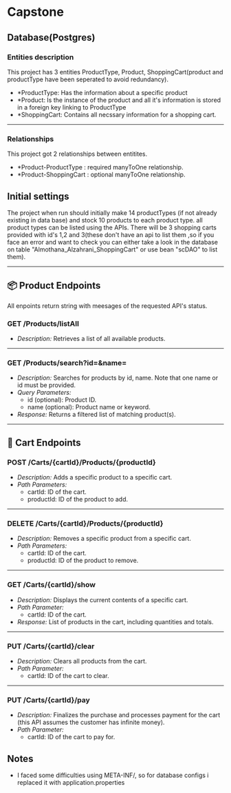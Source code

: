 # Capstone
## Database(Postgres)
### Entities description
This project has 3 entities ProductType, Product, ShoppingCart(product and productType have been seperated to avoid redundancy).
- *ProductType: Has the information about a specific product
- *Product: Is the instance of the product and all it's information is stored in a foreign key linking to ProductType
- *ShoppingCart: Contains all necssary information for a shopping cart.
---

### Relationships
This project got 2 relationships between entitites.
- *Product-ProductType : required manyToOne relationship.
- *Product-ShoppingCart : optional manyToOne relationship.

## Initial settings
The project when run should initially make 14 productTypes (if not already existing in data base) and stock 10 products to each product type. all product types can be listed using the APIs.
There will be 3 shopping carts provided with id's 1,2 and 3(these don't have an api to list them ,so if you face an error and want to check you can either take a look in the database on table "Almothana_Alzahrani_ShoppingCart" or use bean "scDAO" to list them).

---

## 📦 Product Endpoints
All enpoints return string with meesages of the requested API's status.

### GET /Products/listAll

- *Description:* Retrieves a list of all available products.

---

### GET /Products/search?id=&name=

- *Description:* Searches for products by id, name. Note that one name or id must be provided.
- *Query Parameters:*
  - id (optional): Product ID.
  - name (optional): Product name or keyword.
- *Response:* Returns a filtered list of matching product(s).

---

## 🛒 Cart Endpoints

### POST /Carts/{cartId}/Products/{productId}

- *Description:* Adds a specific product to a specific cart.
- *Path Parameters:*
  - cartId: ID of the cart.
  - productId: ID of the product to add.

---

### DELETE /Carts/{cartId}/Products/{productId}

- *Description:* Removes a specific product from a specific cart.
- *Path Parameters:*
  - cartId: ID of the cart.
  - productId: ID of the product to remove.

---

### GET /Carts/{cartId}/show

- *Description:* Displays the current contents of a specific cart.
- *Path Parameter:*
  - cartId: ID of the cart.
- *Response:* List of products in the cart, including quantities and totals.

---

### PUT /Carts/{cartId}/clear

- *Description:* Clears all products from the cart.
- *Path Parameter:*
  - cartId: ID of the cart to clear.

---

### PUT /Carts/{cartId}/pay

- *Description:* Finalizes the purchase and processes payment for the cart (this API assumes the customer has infinite money).
- *Path Parameter:*
  - cartId: ID of the cart to pay for.

## Notes
- I faced some difficulties using META-INF/, so for database configs i replaced it with application.properties
